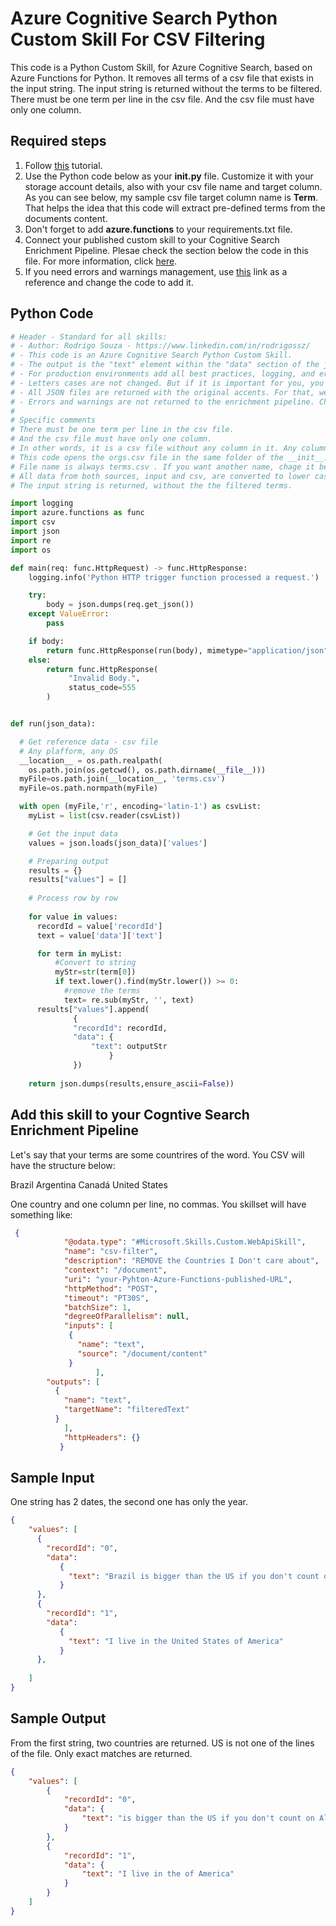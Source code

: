 # Azure Cognitive Search Python Custom Skill For CSV Filtering

This code is a Python Custom Skill, for Azure Cognitive Search, based on Azure Functions for Python. It removes all terms of a csv file that exists in the input string. The input string is returned without the terms to be filtered. There must be one term per line in the csv file. And the csv file must have only one column.

## Required steps

1. Follow [this](https://docs.microsoft.com/en-us/azure/azure-functions/functions-create-first-function-python) tutorial.
1. Use the Python code below as your **__init__.py** file. Customize it with your storage account details, also with your csv file name and target column. As you can see below, my sample csv file target column name is **Term**. That helps the idea that this code will extract pre-defined terms from the documents content.
1. Don't forget to add **azure.functions** to your requirements.txt file.
1. Connect your published custom skill to your Cognitive Search Enrichment Pipeline. Plesae check the section below the code in this file. For more information, click [here](https://docs.microsoft.com/en-us/azure/search/cognitive-search-create-custom-skill-example#connect-to-your-pipeline).
1. If you need errors and warnings management, use [this](https://docs.microsoft.com/en-us/azure/search/cognitive-search-custom-skill-interface#web-api-custom-skill-interface) link as a reference and change the code to add it.

## Python Code

```python
# Header - Standard for all skills:
# - Author: Rodrigo Souza - https://www.linkedin.com/in/rodrigossz/
# - This code is an Azure Cognitive Search Python Custom Skill.
# - The output is the "text" element within the "data" section of the json file.
# - For production environments add all best practices, logging, and error management that you need.
# - Letters cases are not changed. But if it is important for you, you can change the code as necessary.
# - All JSON files are returned with the original accents. For that, we use ensure_ascii=False.
# - Errors and warnings are not returned to the enrichment pipeline. Chage the code as you need to add this feature.
#
# Specific comments
# There must be one term per line in the csv file. 
# And the csv file must have only one column.
# In other words, it is a csv file without any column in it. Any column will be considerated part of the ter.
# This code opens the orgs.csv file in the same folder of the __init__.py file.
# File name is always terms.csv . If you want another name, chage it below.
# All data from both sources, input and csv, are converted to lower case for the strings comparison. Orinal case is returned.
# The input string is returned, without the the filtered terms.

import logging
import azure.functions as func
import csv
import json
import re
import os

def main(req: func.HttpRequest) -> func.HttpResponse:
    logging.info('Python HTTP trigger function processed a request.')

    try:
        body = json.dumps(req.get_json())
    except ValueError:
        pass

    if body:
        return func.HttpResponse(run(body), mimetype="application/json")
    else:
        return func.HttpResponse(
             "Invalid Body.",
             status_code=555
        )


def run(json_data):

  # Get reference data - csv file 
  # Any plafform, any OS
  __location__ = os.path.realpath(
    os.path.join(os.getcwd(), os.path.dirname(__file__)))
  myFile=os.path.join(__location__, 'terms.csv')
  myFile=os.path.normpath(myFile)

  with open (myFile,'r', encoding='latin-1') as csvList:
    myList = list(csv.reader(csvList))

    # Get the input data
    values = json.loads(json_data)['values']

    # Preparing output
    results = {}
    results["values"] = []
            
    # Process row by row
  
    for value in values:
      recordId = value['recordId']
      text = value['data']['text']

      for term in myList:
          #Convert to string 
          myStr=str(term[0])
          if text.lower().find(myStr.lower()) >= 0:
            #remove the terms
            text= re.sub(myStr, '', text)
      results["values"].append(
              {
              "recordId": recordId,
              "data": {
                  "text": outputStr
                      }
              })
                    
    return json.dumps(results,ensure_ascii=False))
```

## Add this skill to your Cogntive Search Enrichment Pipeline

Let's say that your terms are some countrires of the word. You CSV will have the structure below:

Brazil
Argentina
Canadá
United States

One country and one column per line, no commas. You skillset will have something like:

```json
 {
            "@odata.type": "#Microsoft.Skills.Custom.WebApiSkill",
            "name": "csv-filter",
            "description": "REMOVE the Countries I Don't care about",
            "context": "/document",
            "uri": "your-Pyhton-Azure-Functions-published-URL",
            "httpMethod": "POST",
            "timeout": "PT30S",
            "batchSize": 1,
            "degreeOfParallelism": null,
            "inputs": [
             {
               "name": "text",
               "source": "/document/content"
             }
                   ],
        "outputs": [
          {
            "name": "text",
            "targetName": "filteredText"
          }
            ],
            "httpHeaders": {}
           }
```

## Sample Input

One string has 2 dates, the second one has only the year.

```json
{
    "values": [
      {
        "recordId": "0",
        "data":
           {
             "text": "Brazil is bigger than the US if you don't count on Alaska. Argentina is not that big."
           }
      },
      {
        "recordId": "1",
        "data":
           {
             "text": "I live in the United States of America"
           }
      },      
      
    ]
}
```

## Sample Output

From the first string, two countries are returned. US is not one of the lines of the file. Only exact matches are returned. 

```json
{
    "values": [
        {
            "recordId": "0",
            "data": {
                "text": "is bigger than the US if you don't count on Alaska. is not that big."
            }
        },
        {
            "recordId": "1",
            "data": {
                "text": "I live in the of America"
            }
        }
    ]
}
```


